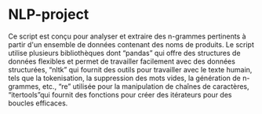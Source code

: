 # NLP-project
Ce script est conçu pour analyser et extraire des n-grammes pertinents à partir d'un ensemble de données contenant des noms de produits. Le script utilise plusieurs bibliothèques dont “pandas” qui offre des structures de données flexibles et permet de travailler facilement avec des données structurées, “nltk” qui fournit des outils pour travailler avec le texte humain, tels que la tokenisation, la suppression des mots vides, la génération de n-grammes, etc., “re” utilisée pour la manipulation de chaînes de caractères, “itertools”qui fournit des fonctions pour créer des itérateurs pour des boucles efficaces.
